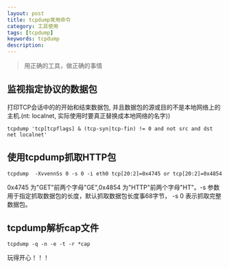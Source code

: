 ```yaml
---
layout: post
title: tcpdump常用命令
category: 工具使用
tags: [tcpdump]
keywords: tcpdump
description:
---
```


> 用正确的工具，做正确的事情

## 监视指定协议的数据包

打印TCP会话中的的开始和结束数据包, 并且数据包的源或目的不是本地网络上的主机.(nt: localnet, 实际使用时要真正替换成本地网络的名字))

    tcpdump 'tcp[tcpflags] & (tcp-syn|tcp-fin) != 0 and not src and dst net localnet'

## 使用tcpdump抓取HTTP包

    tcpdump  -XvvennSs 0 -s 0 -i eth0 tcp[20:2]=0x4745 or tcp[20:2]=0x4854

0x4745 为"GET"前两个字母"GE",0x4854 为"HTTP"前两个字母"HT"。-s 参数用于指定抓取数据包的长度，默认抓取数据包长度事68字节， -s 0 表示抓取完整数据包。

## tcpdump解析cap文件

    tcpdump -q -n -e -t -r *cap



玩得开心！！！
